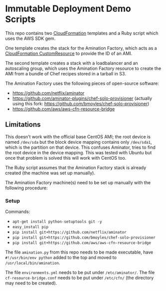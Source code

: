 Immutable Deployment Demo Scripts
=================================

This repo contains two [CloudFormation](http://aws.amazon.com/documentation/cloudformation/) templates and a Ruby script which uses the AWS SDK gem.

One template creates the stack for the Amination Factory, which acts as a [CloudFormation CustomResource](http://docs.aws.amazon.com/AWSCloudFormation/latest/UserGuide/crpg-walkthrough.html) to provide the ID of an AMI.

The second template creates a stack with a loadbalancer and an autoscaling group, which uses the Amination Factory resource to create the AMI from a bundle of Chef recipes stored in a tarball in S3.

The Amination Factory uses the following pieces of open-source software:

 - https://github.com/netflix/aminator
 - https://github.com/aminator-plugins/chef-solo-provisioner (actually using this fork: https://github.com/bmoyles/chef-solo-provisioner)
 - https://github.com/aws/aws-cfn-resource-bridge

Limitations
-----------

This doesn't work with the official base CentOS AMI; the root device is named `/dev/sda` but the block device mapping contains only `/dev/sda1`, which is the partition on that device. This confuses Aminator, tries to find the root device in the device mapping. This was tested with Ubuntu but once that problem is solved this will work with CentOS too.

The Ruby script assumes that the Amination Factory stack is already created (the machine was set up manually).

The Amination Factory machine(s) need to be set up manually with the following procedure:

### Setup

Commands:

 - `apt-get install python-setuptools git -y`
 - `easy_install pip`
 - `pip install git+https://github.com/netflix/aminator`
 - `pip install git+https://github.com/bmoyles/chef-solo-provisioner`
 - `pip install git+https://github.com/aws/aws-cfn-resource-bridge`

The file `amination.py` from this repo needs to be made executable, have `#!/usr/bin/env python` added to the top and moved to `/usr/local/bin/amination`.

The file `environments.yml` needs to be put under `/etc/aminator/`.
The file `cf-resource-bridge.conf` needs to be put under `/etc/cfn/` (the directory may need to be created).
